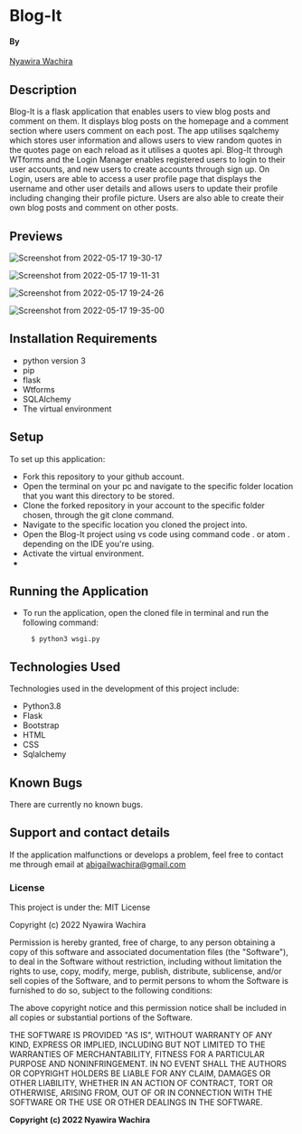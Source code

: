 # Blog-It


#### By

[Nyawira Wachira](https://github.com/Nyawira-Wachira)

## Description

Blog-It is a flask application that enables users to view blog posts and comment on them. It displays blog posts on the homepage and a comment section where users comment on each post. The app utilises sqalchemy which stores user information and allows users to view random quotes in the quotes page on each reload as it utilises a quotes api. Blog-It through WTforms and the Login Manager enables registered users to login to their user accounts, and new users to create accounts through sign up. On Login, users are able to access a user profile page that displays the username and other user details and allows users to update their profile including changing their profile picture. Users are also able to create their own blog posts and comment on other posts.
## Previews 
![Screenshot from 2022-05-17 19-30-17](https://user-images.githubusercontent.com/100156865/168862332-91849b6b-8e11-4db6-8eab-16885d2dbf15.png)


![Screenshot from 2022-05-17 19-11-31](https://user-images.githubusercontent.com/100156865/168862513-87d2ae10-4505-4cab-9ee5-b9b95cc9ba5f.png)

![Screenshot from 2022-05-17 19-24-26](https://user-images.githubusercontent.com/100156865/168861907-b9d1aa0c-8a59-4b99-9513-010707bb75ee.png)

![Screenshot from 2022-05-17 19-35-00](https://user-images.githubusercontent.com/100156865/168863161-20b73288-7bf6-4171-abcd-b9dce1744e45.png)


## Installation Requirements
* python version 3 
* pip
* flask
* Wtforms
* SQLAlchemy
* The virtual environment

## Setup
  To set up this application:
  
* Fork this repository to your github account.
* Open the terminal on your pc and navigate to the specific folder location that you want this directory to be stored.
* Clone the forked repository in your account to the specific folder chosen, through the git clone command.
* Navigate to the specific location you cloned the project into.
* Open the Blog-It project using vs code using command code . or atom . depending on the IDE you're using.
* Activate the virtual environment.
* 
## Running the Application

* To run the application, open the cloned file in terminal and run the following command:

        $ python3 wsgi.py

## Technologies Used
Technologies used in the development of this project include:

* Python3.8
* Flask
* Bootstrap
* HTML
* CSS
* Sqlalchemy

## Known Bugs
There are currently no known bugs.

## Support and contact details
If the application malfunctions or develops a problem, feel free to contact me through email at abigailwachira@gmail.com

### License

This project is under the:
MIT License

Copyright (c) 2022 Nyawira Wachira

Permission is hereby granted, free of charge, to any person obtaining a copy
of this software and associated documentation files (the "Software"), to deal
in the Software without restriction, including without limitation the rights
to use, copy, modify, merge, publish, distribute, sublicense, and/or sell
copies of the Software, and to permit persons to whom the Software is
furnished to do so, subject to the following conditions:

The above copyright notice and this permission notice shall be included in all
copies or substantial portions of the Software.

THE SOFTWARE IS PROVIDED "AS IS", WITHOUT WARRANTY OF ANY KIND, EXPRESS OR
IMPLIED, INCLUDING BUT NOT LIMITED TO THE WARRANTIES OF MERCHANTABILITY,
FITNESS FOR A PARTICULAR PURPOSE AND NONINFRINGEMENT. IN NO EVENT SHALL THE
AUTHORS OR COPYRIGHT HOLDERS BE LIABLE FOR ANY CLAIM, DAMAGES OR OTHER
LIABILITY, WHETHER IN AN ACTION OF CONTRACT, TORT OR OTHERWISE, ARISING FROM,
OUT OF OR IN CONNECTION WITH THE SOFTWARE OR THE USE OR OTHER DEALINGS IN THE
SOFTWARE.

**Copyright (c) 2022 Nyawira Wachira**
